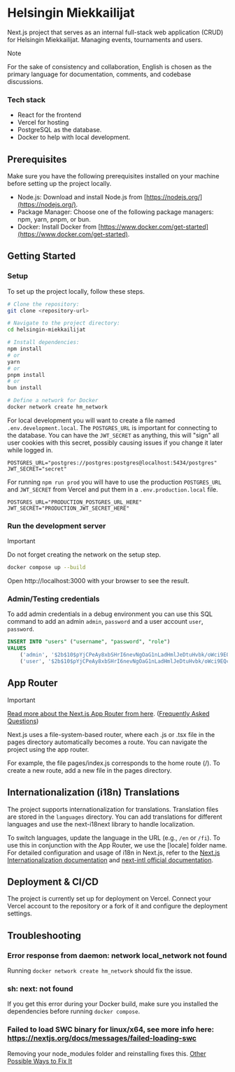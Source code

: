 # Helsingin Miekkailijat

Next.js project that serves as an internal full-stack web application (CRUD) for Helsingin Miekkailijat. Managing events, tournaments and users.

> [!NOTE]
> For the sake of consistency and collaboration, English is chosen as the primary language for documentation, comments, and codebase discussions.

### Tech stack
- React for the frontend
- Vercel for hosting
- PostgreSQL as the database.
- Docker to help with local development.

## Prerequisites

Make sure you have the following prerequisites installed on your machine before setting up the project locally.

- Node.js: Download and install Node.js from [https://nodejs.org/](https://nodejs.org/).
- Package Manager: Choose one of the following package managers: npm, yarn, pnpm, or bun.
- Docker: Install Docker from [https://www.docker.com/get-started](https://www.docker.com/get-started).

## Getting Started

### Setup

To set up the project locally, follow these steps.

```bash
# Clone the repository:
git clone <repository-url>

# Navigate to the project directory:
cd helsingin-miekkailijat

# Install dependencies:
npm install
# or
yarn
# or
pnpm install
# or
bun install

# Define a network for Docker
docker network create hm_network
```

For local development you will want to create a file named `.env.development.local`.
The `POSTGRES_URL` is important for connecting to the database. You can have the `JWT_SECRET` as anything, this will "sign" all user cookies with this secret, possibly causing issues if you change it later while logged in.

```env
POSTGRES_URL="postgres://postgres:postgres@localhost:5434/postgres"
JWT_SECRET="secret"
```

For running `npm run prod` you will have to use the production `POSTGRES_URL` and `JWT_SECRET` from Vercel and put them in a `.env.production.local` file.

```env
POSTGRES_URL="PRODUCTION_POSTGRES_URL_HERE"
JWT_SECRET="PRODUCTION_JWT_SECRET_HERE"
```

### Run the development server

> [!IMPORTANT]
> Do not forget creating the network on the setup step.

```bash
docker compose up --build
```

Open http://localhost:3000 with your browser to see the result.

### Admin/Testing credentials

To add admin credentials in a debug environment you can use this SQL command to add an admin `admin`, `password` and a user account `user`, `password`.

```sql
INSERT INTO "users" ("username", "password", "role")
VALUES
    ('admin', '$2b$10$pYjCPeAy8xbSHrI6nevNgOaG1nLadHmlJeDtuHvbk/oWci9EQcqD.', 'admin'),
    ('user', '$2b$10$pYjCPeAy8xbSHrI6nevNgOaG1nLadHmlJeDtuHvbk/oWci9EQcqD.', 'user')
```

## App Router

> [!IMPORTANT]
> [Read more about the Next.js App Router from here](https://nextjs.org/docs/app/building-your-application/routing#the-app-router). ([Frequently Asked Questions](https://nextjs.org/docs/app))

Next.js uses a file-system-based router, where each .js or .tsx file in the pages directory automatically becomes a route. You can navigate the project using the app router.

For example, the file pages/index.js corresponds to the home route (/). To create a new route, add a new file in the pages directory.

## Internationalization (i18n) Translations

The project supports internationalization for translations. Translation files are stored in the `languages` directory. You can add translations for different languages and use the next-i18next library to handle localization.

To switch languages, update the language in the URL (e.g., `/en` or `/fi`). To use this in conjunction with the App Router, we use the [locale] folder name. For detailed configuration and usage of i18n in Next.js, refer to the [Next.js Internationalization documentation](https://nextjs.org/docs/app/building-your-application/routing/internationalization) and [next-intl official documentation](https://next-intl-docs.vercel.app/docs/getting-started).

## Deployment & CI/CD

The project is currently set up for deployment on Vercel. Connect your Vercel account to the repository or a fork of it and configure the deployment settings.

## Troubleshooting

### Error response from daemon: network local_network not found

Running `docker network create hm_network` should fix the issue.

### sh: next: not found

If you get this error during your Docker build, make sure you installed the dependencies before running `docker compose`.

### Failed to load SWC binary for linux/x64, see more info here: https://nextjs.org/docs/messages/failed-loading-swc

Removing your node_modules folder and reinstalling fixes this. [Other Possible Ways to Fix It
](https://nextjs.org/docs/messages/failed-loading-swc#possible-ways-to-fix-it)
